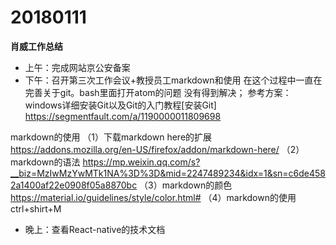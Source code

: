 # 20180111

**肖威工作总结**
- 上午：完成网站京公安备案
- 下午：召开第三次工作会议+教授员工markdown和使用
在这个过程中一直在完善关于git。bash里面打开atom的问题
没有得到解决；
参考方案：windows详细安装Git以及Git的入门教程[安装Git]
https://segmentfault.com/a/1190000011809698

markdown的使用
（1）下载markdown here的扩展
https://addons.mozilla.org/en-US/firefox/addon/markdown-here/
（2）markdown的语法
https://mp.weixin.qq.com/s?__biz=MzIwMzYwMTk1NA%3D%3D&mid=2247489234&idx=1&sn=c6de4582a1400af22e0908f05a8870bc
（3）markdown的颜色
https://material.io/guidelines/style/color.html#
（4）markdown的使用
ctrl+shirt+M

- 晚上：查看React-native的技术文档

